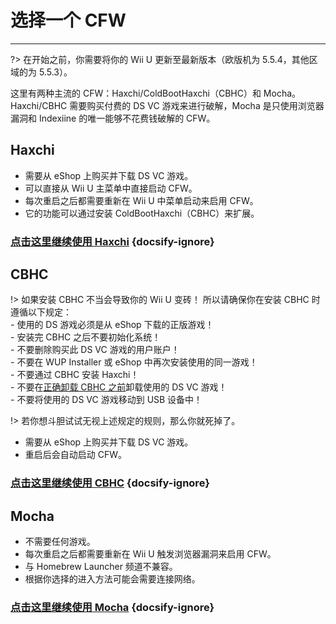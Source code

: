 # 选择一个 CFW
---
?> 在开始之前，你需要将你的 Wii U 更新至最新版本（欧版机为 5.5.4，其他区域的为 5.5.3）。

这里有两种主流的 CFW：Haxchi/ColdBootHaxchi（CBHC）和 Mocha。  
Haxchi/CBHC 需要购买付费的 DS VC 游戏来进行破解，Mocha 是只使用浏览器漏洞和 Indexiine 的唯一能够不花费钱破解的 CFW。

## Haxchi

- 需要从 eShop 上购买并下载 DS VC 游戏。
- 可以直接从 Wii U 主菜单中直接启动 CFW。
- 每次重启之后都需要重新在 Wii U 中菜单启动来启用 CFW。
- 它的功能可以通过安装 ColdBootHaxchi（CBHC）来扩展。

### [**点击这里继续使用 Haxchi**](haxchi/ds-vc-choice) {docsify-ignore}

## CBHC

!> 如果安装 CBHC 不当会导致你的 Wii U 变砖！ 所以请确保你在安装 CBHC 时遵循以下规定： <br>- 使用的 DS 游戏必须是从 eShop 下载的正版游戏！ <br>- 安装完 CBHC 之后不要初始化系统！ <br>- 不要删除购买此 DS VC 游戏的用户账户！ <br>- 不要在 WUP Installer 或 eShop 中再次安装使用的同一游戏！ <br>- 不要通过 CBHC 安装 Haxchi！ <br>- 不要在[正确卸载 CBHC 之前](uninstall-cbhc)卸载使用的 DS VC 游戏！ <br>- 不要将使用的 DS VC 游戏移动到 USB 设备中！

!> 若你想斗胆试试无视上述规定的规则，那么你就死掉了。

- 需要从 eShop 上购买并下载 DS VC 游戏。
- 重启后会自动启动 CFW。

### [**点击这里继续使用 CBHC**](cbhc/ds-vc-choice) {docsify-ignore}

## Mocha

- 不需要任何游戏。
- 每次重启之后都需要重新在 Wii U 触发浏览器漏洞来启用 CFW。
- 与 Homebrew Launcher 频道不兼容。
- 根据你选择的进入方法可能会需要连接网络。

### [**点击这里继续使用 Mocha**](mocha/entrypoint-choice) {docsify-ignore}